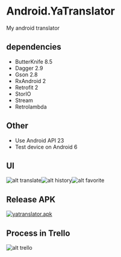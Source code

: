 # Android.YaTranslator
My android translator

dependencies
-----------------------------------

* ButterKnife 8.5
* Dagger 2.9
* Gson 2.8
* RxAndroid 2
* Retrofit 2
* StorIO
* Stream
* Retrolambda

Other
-----------------------------------
* Use Android API 23
* Test device on Android 6

UI
-----------------------------------

![alt translate](https://raw.githubusercontent.com/pachman/Android.YaTranslator/master/md/translate.PNG)![alt history](https://raw.githubusercontent.com/pachman/Android.YaTranslator/master/md/history.PNG)![alt favorite](https://raw.githubusercontent.com/pachman/Android.YaTranslator/master/md/favorite.PNG)

Release APK
-----------------------------------

[![yatranslator.apk](https://raw.githubusercontent.com/pachman/Android.YaTranslator/master/app/src/main/res/mipmap-xxxhdpi/ic_launcher.png)](https://raw.githubusercontent.com/pachman/Android.YaTranslator/master/md/yatranslator.apk)


Process in Trello
-----------------------------------

![alt trello](https://raw.githubusercontent.com/pachman/Android.YaTranslator/master/md/process.jpg)